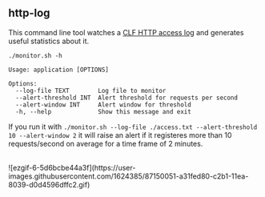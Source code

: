 ## http-log

This command line tool watches a [CLF HTTP access log](https://en.wikipedia.org/wiki/Common_Log_Format) and generates useful statistics about it.


```
./monitor.sh -h

Usage: application [OPTIONS]

Options:
  --log-file TEXT        Log file to monitor
  --alert-threshold INT  Alert threshold for requests per second
  --alert-window INT     Alert window for threshold
  -h, --help             Show this message and exit
```

If you run it with `./monitor.sh --log-file ./access.txt --alert-threshold 10 --alert-window 2` 
it will raise an alert if it registeres more than 10 requests/second on average for a time frame of 2 minutes.

</br>
![ezgif-6-5d6bcbe44a3f](https://user-images.githubusercontent.com/1624385/87150051-a31fed80-c2b1-11ea-8039-d0d4596dffc2.gif)
